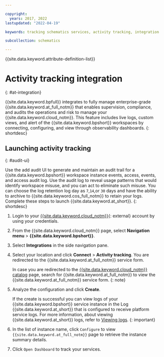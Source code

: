 ```yaml
---

copyright:
  years: 2017, 2022
lastupdated: "2022-04-19"

keywords: tracking schematics services, activity tracking, integration services

subcollection: schematics

---
```


{{site.data.keyword.attribute-definition-list}}

# Activity tracking integration
{: #at-integration}

{{site.data.keyword.bpfull}} integrates to fully manage enterprise-grade {{site.data.keyword.at_full_notm}} that enables supervision, compliance, and audits the operations and risk to manage your {{site.data.keyword.cloud_notm}}. This feature includes live logs, custom views, and alert of the {{site.data.keyword.bpshort}} workspaces by connecting, configuring, and view through observability dashboards.
{: shortdesc}

## Launching activity tracking
{: #audit-ui}

Use the add audit UI to generate and maintain an audit trail for a {{site.data.keyword.bpshort}} workspace instance events, access, events, and access audit log. Use the audit log to reveal usage patterns that would identify workspace misuse, and you can act to eliminate such misuse. You can choose the log retention log day as `7`,`14`,or `30` days and have the ability to archive to {{site.data.keyword.cos_full_notm}} to retain your logs. Complete these steps to launch {{site.data.keyword.at_short}}.
{: shortdesc}

1. Login to your [{{site.data.keyword.cloud_notm}}](https://cloud.ibm.com/){: external} account by using your credentials. 
2. From the {{site.data.keyword.cloud_notm}} page, select **Navigation menu** > **{{site.data.keyword.bpshort}}**.
3. Select **Integrations** in the side navigation pane.
4. Select your location and click **Connect** > **Activity tracking**. You are redirected to the {{site.data.keyword.at_full_notm}} service form.

   In case you are redirected to the [{{site.data.keyword.cloud_notm}} catalog](https://cloud.ibm.com/catalog) page, search for {{site.data.keyword.at_full_notm}} to view the {{site.data.keyword.at_full_notm}} service form.
   {: note}

5. Analyze the configuration and click **Create**.
    
    If the create is successful you can view logs of your {{site.data.keyword.bpshort}} service instance in the Log {{site.data.keyword.at_short}} that is configured to receive platform service logs. For more information, about viewing {{site.data.keyword.at_short}} logs, refer to [Viewing logs](/docs/log-analysis?topic=log-analysis-at_events).
    {: important}

6. In the list of instance name, click `Configure` to view `{{site.data.keyword.at_full_notm}}` page to retrieve the instance summary details.
7. Click `Open Dashboard` to track your services.
